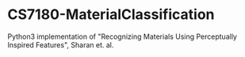 # CS7180-MaterialClassification
Python3 implementation of "Recognizing Materials Using Perceptually Inspired Features",  Sharan et. al.
